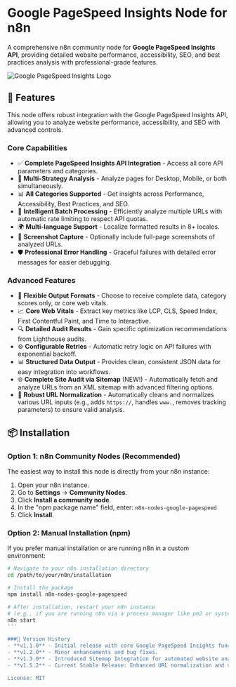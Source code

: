 # Google PageSpeed Insights Node for n8n

A comprehensive n8n community node for **Google PageSpeed Insights API**, providing detailed website performance, accessibility, SEO, and best practices analysis with professional-grade features.

![Google PageSpeed Insights Logo](https://www.gstatic.com/pagespeed/insights/ui/logo/favicon_48.png)

## 🚀 Features

This node offers robust integration with the Google PageSpeed Insights API, allowing you to analyze website performance, accessibility, and SEO with advanced controls.

### Core Capabilities
- ✅ **Complete PageSpeed Insights API Integration** - Access all core API parameters and categories.
- 📱 **Multi-Strategy Analysis** - Analyze pages for Desktop, Mobile, or both simultaneously.
- 📊 **All Categories Supported** - Get insights across Performance, Accessibility, Best Practices, and SEO.
- 🔄 **Intelligent Batch Processing** - Efficiently analyze multiple URLs with automatic rate limiting to respect API quotas.
- 🌍 **Multi-language Support** - Localize formatted results in 8+ locales.
- 📸 **Screenshot Capture** - Optionally include full-page screenshots of analyzed URLs.
- 🛡️ **Professional Error Handling** - Graceful failures with detailed error messages for easier debugging.

### Advanced Features
- 🎯 **Flexible Output Formats** - Choose to receive complete data, category scores only, or core web vitals.
- 📈 **Core Web Vitals** - Extract key metrics like LCP, CLS, Speed Index, First Contentful Paint, and Time to Interactive.
- 🔍 **Detailed Audit Results** - Gain specific optimization recommendations from Lighthouse audits.
- ⚙️ **Configurable Retries** - Automatic retry logic on API failures with exponential backoff.
- 📊 **Structured Data Output** - Provides clean, consistent JSON data for easy integration into workflows.
- 🌐 **Complete Site Audit via Sitemap** (NEW!) - Automatically fetch and analyze URLs from an XML sitemap with advanced filtering options.
- 🧹 **Robust URL Normalization** - Automatically cleans and normalizes various URL inputs (e.g., adds `https://`, handles `www.`, removes tracking parameters) to ensure valid analysis.

## 📦 Installation

### Option 1: n8n Community Nodes (Recommended)
The easiest way to install this node is directly from your n8n instance:

1.  Open your n8n instance.
2.  Go to **Settings** → **Community Nodes**.
3.  Click **Install a community node**.
4.  In the "npm package name" field, enter: `n8n-nodes-google-pagespeed`
5.  Click **Install**.

### Option 2: Manual Installation (npm)
If you prefer manual installation or are running n8n in a custom environment:

```bash
# Navigate to your n8n installation directory
cd /path/to/your/n8n/installation

# Install the package
npm install n8n-nodes-google-pagespeed

# After installation, restart your n8n instance
# (e.g., if you are running n8n via a process manager like pm2 or systemd)
n8n start
'''

###📝 Version History
- **v1.1.0** - Initial release with core Google PageSpeed Insights functionality.
- **v1.2.0** - Minor enhancements and bug fixes.
- **v1.3.0** - Introduced Sitemap Integration for automated website analysis.
- **v1.5.2** - Current Stable Release: Enhanced URL normalization and validation logic, improved content type validation, and general robustness improvements for more reliable analysis.

License: MIT